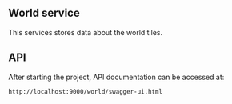 World service
---

This services stores data about the world tiles.

API
---

After starting the project, API documentation can be accessed at:

```
http://localhost:9000/world/swagger-ui.html
```